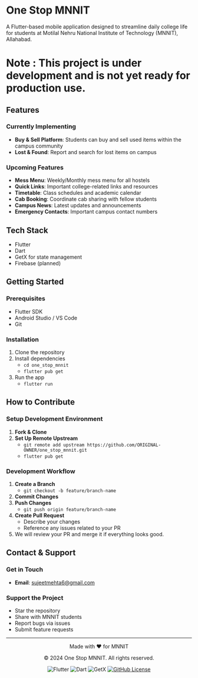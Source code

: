 # One Stop MNNIT

A Flutter-based mobile application designed to streamline daily college life for students at Motilal Nehru National Institute of Technology (MNNIT), Allahabad.

# Note : This project is under development and is not yet ready for production use.

## Features

### Currently Implementing
- **Buy & Sell Platform**: Students can buy and sell used items within the campus community
- **Lost & Found**: Report and search for lost items on campus

### Upcoming Features
- **Mess Menu**: Weekly/Monthly mess menu for all hostels
- **Quick Links**: Important college-related links and resources
- **Timetable**: Class schedules and academic calendar
- **Cab Booking**: Coordinate cab sharing with fellow students
- **Campus News**: Latest updates and announcements
- **Emergency Contacts**: Important campus contact numbers

## Tech Stack
- Flutter
- Dart
- GetX for state management
- Firebase (planned)

## Getting Started

### Prerequisites
- Flutter SDK
- Android Studio / VS Code
- Git

### Installation
1. Clone the repository
2. Install dependencies
    * `cd one_stop_mnnit`<br>
    * `flutter pub get` 
3. Run the app
    * `flutter run`

## How to Contribute

### Setup Development Environment
1. **Fork & Clone**
2. **Set Up Remote Upstream**
    - `git remote add upstream https://github.com/ORIGINAL-OWNER/one_stop_mnnit.git`
    - `flutter pub get`

### Development Workflow
1. **Create a Branch**
    - `git checkout -b feature/branch-name`
2. **Commit Changes**
3. **Push Changes**
    - `git push origin feature/branch-name`
4. **Create Pull Request**
    - Describe your changes
    - Reference any issues related to your PR
5. We will review your PR and merge it if everything looks good.

## Contact & Support

### Get in Touch
- **Email**: [sujeetmehta6@gmail.com](mailto:sujeetmehta6@gmail.com)


### Support the Project
- Star the repository
- Share with MNNIT students
- Report bugs via issues
- Submit feature requests

---

<div align="center">
  <p>Made with ❤️ for MNNIT</p>
  <p>© 2024 One Stop MNNIT. All rights reserved.</p>
  
  ![Flutter](https://img.shields.io/badge/Flutter-02569B?style=flat&logo=flutter)
  ![Dart](https://img.shields.io/badge/Dart-0175C2?style=flat&logo=dart)
  ![GetX](https://img.shields.io/badge/GetX-61DAFB?style=flat)
  [![GitHub License](https://img.shields.io/github/license/MahtoSujeet/one_stop_mnnit)](https://github.com/MahtoSujeet/one_stop_mnnit/blob/main/LICENSE)
</div>
